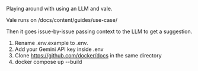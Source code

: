 Playing around with using an LLM and vale.

Vale runs on /docs/content/guides/use-case/

Then it goes issue-by-issue passing context to the LLM to get a suggestion.


1. Rename .env.example to .env.
2. Add your Gemini API key inside .env
3. Clone https://github.com/docker/docs in the same directory
4. docker compose up --build
